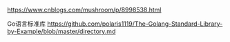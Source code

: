 https://www.cnblogs.com/mushroom/p/8998538.html

Go语言标准库
https://github.com/polaris1119/The-Golang-Standard-Library-by-Example/blob/master/directory.md